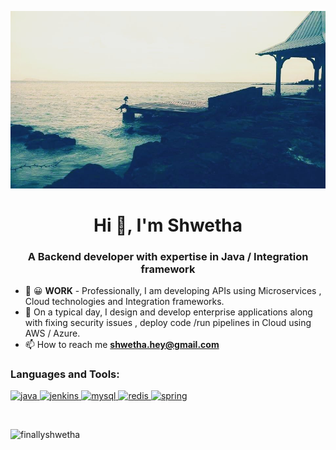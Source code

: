 

![alt text](https://github.com/finallyshwetha/finallyshwetha/blob/main/IMG_20180113_103052_451.jpg)

<h1 align="center">Hi 👋, I'm Shwetha</h1>
<h3 align="center">A Backend developer with expertise in Java / Integration framework</h3>

- 🔭 😀 **WORK** - Professionally, I am developing APIs using Microservices , Cloud technologies and Integration frameworks.
- 🌱 On a typical day, I design and develop enterprise applications along with fixing security issues , deploy code /run pipelines in Cloud using AWS / Azure.
- 📫 How to reach me **shwetha.hey@gmail.com**  




<h3 align="left">Languages and Tools:</h3>
<p align="left"> <a href="https://www.java.com" target="_blank"> <img src="https://devicons.github.io/devicon/devicon.git/icons/java/java-original-wordmark.svg" alt="java" width="40" height="40"/> </a> <a href="https://www.jenkins.io" target="_blank"> <img src="https://www.vectorlogo.zone/logos/jenkins/jenkins-icon.svg" alt="jenkins" width="40" height="40"/> </a> <a href="https://www.mysql.com/" target="_blank"> <img src="https://devicons.github.io/devicon/devicon.git/icons/mysql/mysql-original-wordmark.svg" alt="mysql" width="40" height="40"/> </a> <a href="https://redis.io" target="_blank"> <img src="https://devicons.github.io/devicon/devicon.git/icons/redis/redis-original-wordmark.svg" alt="redis" width="40" height="40"/> </a> <a href="https://spring.io/" target="_blank"> <img src="https://www.vectorlogo.zone/logos/springio/springio-icon.svg" alt="spring" width="40" height="40"/> </a> </p>

<br>



<p>&nbsp;<img align="left" src="https://github-readme-stats.vercel.app/api?username=shwethanar&show_icons=true&locale=en" alt="finallyshwetha" /></p>








<!--
**finallyshwetha/finallyshwetha** is a ✨ _special_ ✨ repository because its `README.md` (this file) appears on your GitHub profile.

Here are some ideas to get you started:

- 🔭 I’m currently working on ...
- 🌱 I’m currently learning ...
- 👯 I’m looking to collaborate on ...
- 🤔 I’m looking for help with ...
- 💬 Ask me about ...
- 📫 How to reach me: ...
- 😄 Pronouns: ...
- ⚡ Fun fact: ...
-->
